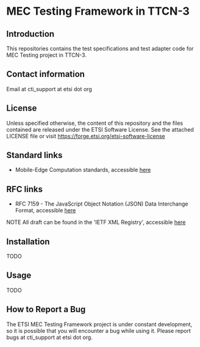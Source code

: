 # MEC Testing Framework in TTCN-3

## Introduction
This repositories contains the test specifications and test adapter code for MEC Testing project in TTCN-3.

## Contact information
Email at cti_support at etsi dot org

## License
Unless specified otherwise, the content of this repository and the files contained are released under the ETSI Software License.
See the attached LICENSE file or visit
https://forge.etsi.org/etsi-software-license

## Standard links
- Mobile-Edge Computation standards, accessible [here](https://www.etsi.org/standards#page=1&search=MEC&title=1&etsiNumber=1&content=1&version=0&onApproval=1&published=1&historical=1&startDate=1988-01-15&endDate=2019-05-06&harmonized=0&keyword=&TB=&stdType=&frequency=&mandate=&collection=&sort=1)

## RFC links
- RFC 7159 - The JavaScript Object Notation (JSON) Data Interchange Format, accessible [here](https://tools.ietf.org/html/rfc7159.html)

NOTE All draft can be found in the 'IETF XML Registry', accessible [here](https://www.iana.org/assignments/xml-registry/xml-registry.xhtml)


## Installation

TODO


## Usage

TODO


## How to Report a Bug

The ETSI MEC Testing Framework project is under constant development, so it is possible that you will
encounter a bug while using it. Please report bugs at cti_support at etsi dot org.

